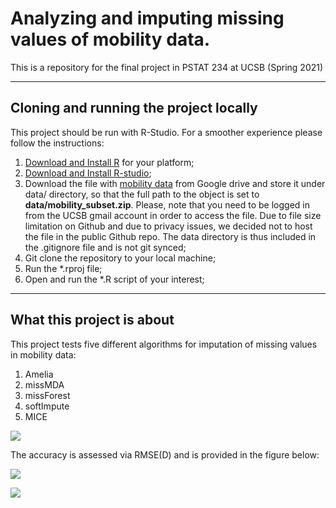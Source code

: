 # Analyzing and imputing missing values of mobility data.
This is a repository for the final project in PSTAT 234 at UCSB (Spring 2021)

---

## Cloning and running the project locally

This project should be run with R-Studio. For a smoother experience please follow the instructions: 

1. [Download and Install R](https://cran.r-project.org/) for your platform; 
2. [Download and Install R-studio](https://www.rstudio.com/products/rstudio/download/); 
3. Download the file with [mobility data](https://drive.google.com/file/d/1YCmR5DcO5Nn1hEsc6M_wxXszyktV_JBO/view?usp=sharing) from Google drive and store it under data/ directory, so that the full path to the object is set to **data/mobility_subset.zip**. Please, note that you need to be logged in from the UCSB gmail account in order to access the file. Due to file size limitation on Github and due to privacy issues, we decided not to host the file in the public Github repo. The data directory is thus included in the .gitignore file and is not git synced; 
4. Git clone the repository to your local machine; 
5. Run the *.rproj file; 
6. Open and run the *.R script of your interest; 

---

## What this project is about

This project tests five different algorithms for imputation of missing values in mobility data: 

1. Amelia
2. missMDA
3. missForest
4. softImpute
5. MICE

![](https://raw.githubusercontent.com/barguzin/typora-images/master/img/man_maps.png)

The accuracy is assessed via RMSE(D) and is provided in the figure below: 

![](https://raw.githubusercontent.com/barguzin/typora-images/master/img/35aRSF5)



![](https://raw.githubusercontent.com/barguzin/typora-images/master/img/rmse_bar.png)
